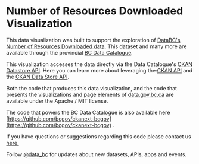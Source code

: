 Number of Resources Downloaded Visualization
==================================================


This data visualization was built to support the exploration of  [DataBC's Number of Resources Downloaded data](https://catalogue.data.gov.bc.ca/dataset/bc-data-catalogue-content). This dataset and many more are available through the provincial [BC Data Catalogue](https://catalogue.data.gov.bc.ca/).

This visualization accesses the data directly via the Data Catalogue's [CKAN Datastore API](https://catalogue.data.gov.bc.ca/api/action/datastore_search?resource_id=bca62da0-936b-450d-a8a8-7b70231aa225&limit=5). Here you can learn more about leveraging the:[CKAN API](http://docs.ckan.org/en/latest/api/index.html) and the [CKAN Data Store API](http://docs.ckan.org/en/latest/maintaining/datastore.html#the-datastore-api).

Both the code that produces this data visualization, and the code that presents the visualizations and page elements of  [data.gov.bc.ca](http://data.gov.bc.ca) are available under the Apache / MIT license.

The code that powers the BC Data Catalogue is also available here [https://github.com/bcgov/ckanext-bcgov](https://github.com/bcgov/ckanext-bcgov) .

If you have questions or suggestions regarding this code please contact us [here.](https://forms.gov.bc.ca/databc-contact-us/)

Follow [@data_bc](https://twitter.com/data_bc) for updates about new datasets, APIs, apps and events. 